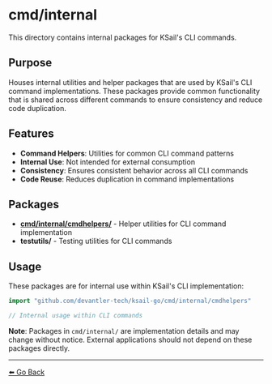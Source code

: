 # cmd/internal

This directory contains internal packages for KSail's CLI commands.

## Purpose

Houses internal utilities and helper packages that are used by KSail's CLI command implementations. These packages provide common functionality that is shared across different commands to ensure consistency and reduce code duplication.

## Features

- **Command Helpers**: Utilities for common CLI command patterns
- **Internal Use**: Not intended for external consumption
- **Consistency**: Ensures consistent behavior across all CLI commands
- **Code Reuse**: Reduces duplication in command implementations

## Packages

- **[cmd/internal/cmdhelpers/](./cmdhelpers/README.md)** - Helper utilities for CLI command implementation
- **testutils/** - Testing utilities for CLI commands

## Usage

These packages are for internal use within KSail's CLI implementation:

```go
import "github.com/devantler-tech/ksail-go/cmd/internal/cmdhelpers"

// Internal usage within CLI commands
```

**Note**: Packages in `cmd/internal/` are implementation details and may change without notice. External applications should not depend on these packages directly.

---

[⬅️ Go Back](../README.md)